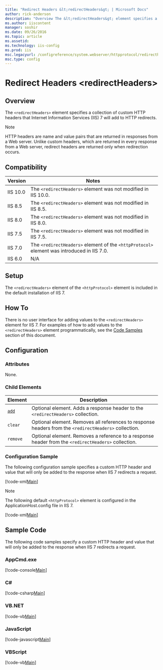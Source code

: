 ```yaml
---
title: "Redirect Headers &lt;redirectHeaders&gt; | Microsoft Docs"
author: rick-anderson
description: "Overview The &lt;redirectHeaders&gt; element specifies a collection of custom HTTP headers that Internet Information Services (IIS) 7 will add to HTTP redire..."
ms.author: iiscontent
manager: soshir
ms.date: 09/26/2016
ms.topic: article
ms.assetid: 
ms.technology: iis-config
ms.prod: iis
msc.legacyurl: /configreference/system.webserver/httpprotocol/redirectheaders
msc.type: config
---
```

Redirect Headers &lt;redirectHeaders&gt;
====================
<a id="001"></a>
## Overview

The `<redirectHeaders>` element specifies a collection of custom HTTP headers that Internet Information Services (IIS) 7 will add to HTTP redirects.

> [!NOTE]
> HTTP headers are name and value pairs that are returned in responses from a Web server. Unlike custom headers, which are returned in every response from a Web server, redirect headers are returned only when redirection occurs.

<a id="002"></a>
## Compatibility

| Version | Notes |
| --- | --- |
| IIS 10.0 | The `<redirectHeaders>` element was not modified in IIS 10.0. |
| IIS 8.5 | The `<redirectHeaders>` element was not modified in IIS 8.5. |
| IIS 8.0 | The `<redirectHeaders>` element was not modified in IIS 8.0. |
| IIS 7.5 | The `<redirectHeaders>` element was not modified in IIS 7.5. |
| IIS 7.0 | The `<redirectHeaders>` element of the `<httpProtocol>` element was introduced in IIS 7.0. |
| IIS 6.0 | N/A |

<a id="003"></a>
## Setup

The `<redirectHeaders>` element of the `<httpProtocol>` element is included in the default installation of IIS 7.

<a id="004"></a>
## How To

There is no user interface for adding values to the `<redirectHeaders>` element for IIS 7. For examples of how to add values to the `<redirectHeaders>` element programmatically, see the [Code Samples](#006) section of this document.

<a id="005"></a>
## Configuration

### Attributes

None.

### Child Elements

| Element | Description |
| --- | --- |
| [`add`](add.md) | Optional element. Adds a response header to the `<redirectHeaders>` collection. |
| `clear` | Optional element. Removes all references to response headers from the `<redirectHeaders>` collection. |
| `remove` | Optional element. Removes a reference to a response header from the `<redirectHeaders>` collection. |

### Configuration Sample

The following configuration sample specifies a custom HTTP header and value that will only be added to the response when IIS 7 redirects a request.

[!code-xml[Main](index/samples/sample1.xml)]

> [!NOTE]
> The following default `<httpProtocol>` element is configured in the ApplicationHost.config file in IIS 7.

[!code-xml[Main](index/samples/sample2.xml)]

<a id="006"></a>
## Sample Code

The following code samples specify a custom HTTP header and value that will only be added to the response when IIS 7 redirects a request.

### AppCmd.exe

[!code-console[Main](index/samples/sample3.cmd)]

### C#

[!code-csharp[Main](index/samples/sample4.cs)]

### VB.NET

[!code-vb[Main](index/samples/sample5.vb)]

### JavaScript

[!code-javascript[Main](index/samples/sample6.js)]

### VBScript

[!code-vb[Main](index/samples/sample7.vb)]